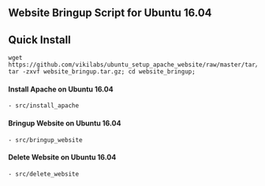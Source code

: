 ## Website Bringup Script for Ubuntu 16.04

## Quick Install

    wget https://github.com/vikilabs/ubuntu_setup_apache_website/raw/master/tar/website_bringup.tar.gz; tar -zxvf website_bringup.tar.gz; cd website_bringup; 

#### Install Apache on Ubuntu 16.04

    - src/install_apache

#### Bringup Website on Ubuntu 16.04

    - src/bringup_website

#### Delete Website on Ubuntu 16.04

    - src/delete_website


